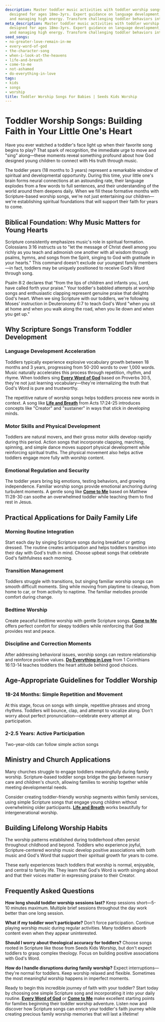 ```yaml
---
description: Master toddler music activities with toddler worship songs for babies
  designed for ages 18mo-3yrs. Expert guidance on language development, motor skills,
  and managing high energy. Transform challenging toddler behaviors into joyful learning!
meta_description: Master toddler music activities with toddler worship songs for babies
  designed for ages 18mo-3yrs. Expert guidance on language development, motor skills,
  and managing high energy. Transform challenging toddler behaviors into joyful learning!
seed_songs:
- no-greater-love-remain-in-me
- every-word-of-god
- the-character-song
- when-i-look-at-the-heavens
- life-and-breath
- come-to-me
- not-ashamed
- do-everything-in-love
tags:
- kids
- songs
- worship
title: Toddler Worship Songs For Babies | Seeds Kids Worship
---
```

# Toddler Worship Songs: Building Faith in Your Little One's Heart

Have you ever watched a toddler's face light up when their favorite song begins to play? That spark of recognition, the immediate urge to move and "sing" along—these moments reveal something profound about how God designed young children to connect with His truth through music.

The toddler years (18 months to 3 years) represent a remarkable window of spiritual and developmental opportunity. During this time, your little one's brain forms neural connections at an astounding rate, their language explodes from a few words to full sentences, and their understanding of the world around them deepens daily. When we fill these formative months with Scripture-based worship songs, we're not just entertaining our children—we're establishing spiritual foundations that will support their faith for years to come.

## Biblical Foundation: Why Music Matters for Young Hearts

Scripture consistently emphasizes music's role in spiritual formation. Colossians 3:16 instructs us to "let the message of Christ dwell among you richly as you teach and admonish one another with all wisdom through psalms, hymns, and songs from the Spirit, singing to God with gratitude in your hearts." This command doesn't exclude our youngest family members—in fact, toddlers may be uniquely positioned to receive God's Word through song.

Psalm 8:2 declares that "from the lips of children and infants you, Lord, have called forth your praise." Your toddler's babbled attempts at worship songs and enthusiastic clapping represent genuine praise that delights God's heart. When we sing Scripture with our toddlers, we're following Moses' instruction in Deuteronomy 6:7 to teach God's Word "when you sit at home and when you walk along the road, when you lie down and when you get up."

## Why Scripture Songs Transform Toddler Development

### Language Development Acceleration
Toddlers typically experience explosive vocabulary growth between 18 months and 3 years, progressing from 50-200 words to over 1,000 words. Music naturally accelerates this process through repetition, rhythm, and rhyme. When toddlers sing **[Every Word of God](https://seedskidsworship.com/product/every-word-of-god-proverbs-305-2/)** based on Proverbs 30:5, they're not just learning vocabulary—they're internalizing the truth that God's Word is pure and trustworthy.

The repetitive nature of worship songs helps toddlers process new words in context. A song like **[Life and Breath](https://seedskidsworship.com/product/life-and-breath-acts-1724-25/)** from Acts 17:24-25 introduces concepts like "Creator" and "sustainer" in ways that stick in developing minds.

### Motor Skills and Physical Development
Toddlers are natural movers, and their gross motor skills develop rapidly during this period. Action songs that incorporate clapping, marching, spinning, and simple dance moves support physical development while reinforcing spiritual truths. The physical movement also helps active toddlers engage more fully with worship content.

### Emotional Regulation and Security
The toddler years bring big emotions, testing behaviors, and growing independence. Familiar worship songs provide emotional anchoring during turbulent moments. A gentle song like **[Come to Me](https://seedskidsworship.com/product/when-you-lie-down-lullabies-scripture-songs/)** based on Matthew 11:28-30 can soothe an overwhelmed toddler while teaching them to find rest in Jesus.

## Practical Applications for Daily Family Life

### Morning Routine Integration
Start each day by singing Scripture songs during breakfast or getting dressed. The routine creates anticipation and helps toddlers transition into their day with God's truth in mind. Choose upbeat songs that celebrate God's faithfulness each morning.

### Transition Management
Toddlers struggle with transitions, but singing familiar worship songs can smooth difficult moments. Sing while moving from playtime to cleanup, from home to car, or from activity to naptime. The familiar melodies provide comfort during change.

### Bedtime Worship
Create peaceful bedtime worship with gentle Scripture songs. **[Come to Me](https://seedskidsworship.com/product/when-you-lie-down-lullabies-scripture-songs/)** offers perfect comfort for sleepy toddlers while reinforcing that God provides rest and peace.

### Discipline and Correction Moments
After addressing behavioral issues, worship songs can restore relationship and reinforce positive values. **[Do Everything in Love](https://seedskidsworship.com/product/do-everything-in-love-1-corinthians-1613-14-2/)** from 1 Corinthians 16:13-14 teaches toddlers the heart attitude behind good choices.

## Age-Appropriate Guidelines for Toddler Worship

### 18-24 Months: Simple Repetition and Movement
At this stage, focus on songs with simple, repetitive phrases and strong rhythms. Toddlers will bounce, clap, and attempt to vocalize along. Don't worry about perfect pronunciation—celebrate every attempt at participation.

### 2-2.5 Years: Active Participation
Two-year-olds can follow simple action songs

## Ministry and Church Applications

Many churches struggle to engage toddlers meaningfully during family worship. Scripture-based toddler songs bridge the gap between nursery care and children's church, allowing families to worship together while meeting developmental needs.

Consider creating toddler-friendly worship segments within family services, using simple Scripture songs that engage young children without overwhelming older participants. **[Life and Breath](https://seedskidsworship.com/product/life-and-breath-acts-1724-25/)** works beautifully for intergenerational worship.

## Building Lifelong Worship Habits

The worship patterns established during toddlerhood often persist throughout childhood and beyond. Toddlers who experience joyful, Scripture-centered worship music develop positive associations with both music and God's Word that support their spiritual growth for years to come.

These early experiences teach toddlers that worship is normal, enjoyable, and central to family life. They learn that God's Word is worth singing about and that their voices matter in expressing praise to their Creator.

## Frequently Asked Questions

**How long should toddler worship sessions last?**
Keep sessions short—5-10 minutes maximum. Multiple brief sessions throughout the day work better than one long session.

**What if my toddler won't participate?**
Don't force participation. Continue playing worship music during regular activities. Many toddlers absorb content even when they appear uninterested.

**Should I worry about theological accuracy for toddlers?**
Choose songs rooted in Scripture like those from Seeds Kids Worship, but don't expect toddlers to grasp complex theology. Focus on building positive associations with God's Word.

**How do I handle disruptions during family worship?**
Expect interruptions—they're normal for toddlers. Keep worship relaxed and flexible. Sometimes the most meaningful worship happens in imperfect moments.

Ready to begin this incredible journey of faith with your toddler? Start today by choosing one simple Scripture song and incorporating it into your daily routine. **[Every Word of God](https://seedskidsworship.com/product/every-word-of-god-proverbs-305-2/)** or **[Come to Me](https://seedskidsworship.com/product/when-you-lie-down-lullabies-scripture-songs/)** make excellent starting points for families beginning their toddler worship adventure. Listen now and discover how Scripture songs can enrich your toddler's faith journey while creating precious family worship memories that will last a lifetime!

<script type="application/ld+json">
{
  "@context": "https://schema.org",
  "@type": "Article",
  "headline": "Toddler Worship Songs For Babies",
  "author": {
    "@type": "Organization",
    "name": "Seeds Kids Worship"
  },
  "publisher": {
    "@type": "Organization",
    "name": "Seeds Kids Worship",
    "logo": {
      "@type": "ImageObject",
      "url": "https://seedskidsworship.com/logo.png"
    }
  },
  "datePublished": "2025-09-08T12:22:02.072131",
  "dateModified": "2025-09-08T12:22:02.072158",
  "description": "Master toddler music activities with toddler worship songs for babies designed for ages 18mo-3yrs. Expert guidance on language development, motor skills, and ma",
  "mainEntityOfPage": {
    "@type": "WebPage",
    "@id": "https://seedskidsworship.com/activities/toddler-worship-songs-for-babies/"
  }
}
</script>

<script type="application/ld+json">
{
  "@context": "https://schema.org",
  "@type": "Product",
  "name": "No Greater Love (Remain in Me)",
  "description": "Upbeat scripture song from Psalm 62:1\u20132 reminding us to trust in God\u2019s steadfast love and not be shaken.",
  "url": "https://seedskidsworship.com/product/no-greater-love-remain-in-me-john-1513-14-2/",
  "brand": {
    "@type": "Brand",
    "name": "Seeds Kids Worship"
  },
  "category": "Children's Christian Music",
  "album": "Seeds of Faith"
}
</script>

<script type="application/ld+json">
{
  "@context": "https://schema.org",
  "@type": "Product",
  "name": "Every Word of God",
  "description": "A song about the purity and protection found in God's word",
  "url": "https://seedskidsworship.com/product/every-word-of-god-proverbs-305-2/",
  "brand": {
    "@type": "Brand",
    "name": "Seeds Kids Worship"
  },
  "category": "Children's Christian Music",
  "album": "The Armor of God"
}
</script>

<script type="
